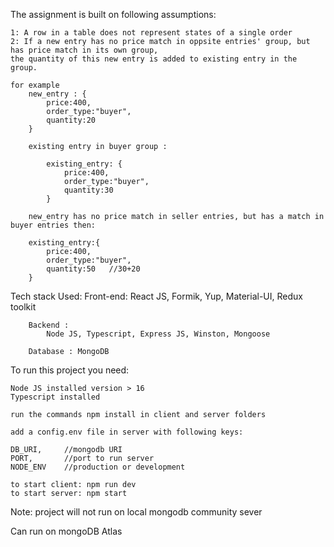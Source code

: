 The assignment is built on following assumptions:

    1: A row in a table does not represent states of a single order
    2: If a new entry has no price match in oppsite entries' group, but has price match in its own group,
    the quantity of this new entry is added to existing entry in the group.

    for example
        new_entry : {
            price:400,
            order_type:"buyer",
            quantity:20
        }

        existing entry in buyer group : 

            existing_entry: {
                price:400,
                order_type:"buyer",
                quantity:30
            }

        new_entry has no price match in seller entries, but has a match in buyer entries then: 

        existing_entry:{
            price:400,
            order_type:"buyer",
            quantity:50   //30+20
        }

Tech stack Used: 
        Front-end: 
            React JS, Formik, Yup, Material-UI, Redux toolkit
        
        Backend : 
            Node JS, Typescript, Express JS, Winston, Mongoose

        Database : MongoDB



To run this project you need: 

    Node JS installed version > 16
    Typescript installed

    run the commands npm install in client and server folders

    add a config.env file in server with following keys:

    DB_URI,     //mongodb URI  
    PORT,       //port to run server
    NODE_ENV    //production or development

    to start client: npm run dev
    to start server: npm start

   Note:  project will not run on local mongodb community sever

   Can run on mongoDB Atlas

